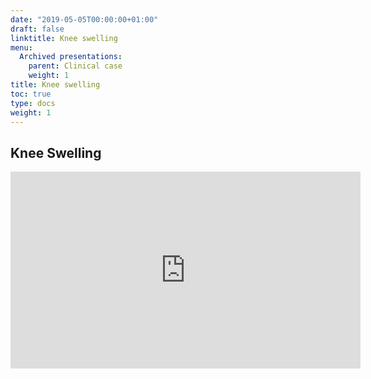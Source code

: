 ```yaml
---
date: "2019-05-05T00:00:00+01:00"
draft: false
linktitle: Knee swelling
menu:
  Archived presentations:
    parent: Clinical case
    weight: 1
title: Knee swelling
toc: true
type: docs
weight: 1
---
```

## Knee Swelling

<iframe width="560" height="315" src="https://www.youtube.com/embed/QmYqMIcK7y4" frameborder="0" allow="accelerometer; autoplay; clipboard-write; encrypted-media; gyroscope; picture-in-picture" allowfullscreen></iframe>

